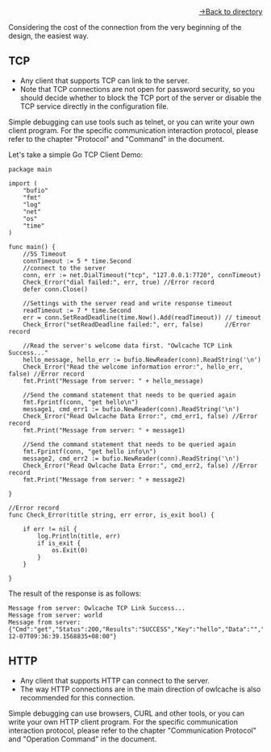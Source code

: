 [<p align="right">->Back to directory</p>](0.directory.md)  

Considering the cost of the connection from the very beginning of the design, the easiest way.
## TCP
* Any client that supports TCP can link to the server.
* Note that TCP connections are not open for password security, so you should decide whether to block the TCP port of the server or disable the TCP service directly in the configuration file.

Simple debugging can use tools such as telnet, or you can write your own client program. For the specific communication interaction protocol, please refer to the chapter "Protocol" and "Command" in the document.      

Let's take a simple Go TCP Client Demo:      
~~~shell
package main

import (
	"bufio"
	"fmt"
	"log"
	"net"
	"os"
	"time"
)

func main() {
	//5S Timeout
	connTimeout := 5 * time.Second
	//connect to the server
	conn, err := net.DialTimeout("tcp", "127.0.0.1:7720", connTimeout)
	Check_Error("dial failed:", err, true) //Error record
	defer conn.Close()

	//Settings with the server read and write response timeout
	readTimeout := 7 * time.Second
	err = conn.SetReadDeadline(time.Now().Add(readTimeout)) // timeout
	Check_Error("setReadDeadline failed:", err, false)      //Error record

	//Read the server's welcome data first. "Owlcache TCP Link Success..."
	hello_message, hello_err := bufio.NewReader(conn).ReadString('\n')
	Check_Error("Read the welcome information error:", hello_err, false) //Error record
	fmt.Print("Message from server: " + hello_message)

	//Send the command statement that needs to be queried again
	fmt.Fprintf(conn, "get hello\n")
	message1, cmd_err1 := bufio.NewReader(conn).ReadString('\n')
	Check_Error("Read Owlcache Data Error:", cmd_err1, false) //Error record
	fmt.Print("Message from server: " + message1)

	//Send the command statement that needs to be queried again
	fmt.Fprintf(conn, "get hello info\n")
	message2, cmd_err2 := bufio.NewReader(conn).ReadString('\n')
	Check_Error("Read Owlcache Data Error:", cmd_err2, false) //Error record
	fmt.Print("Message from server: " + message2)

}

//Error record
func Check_Error(title string, err error, is_exit bool) {

	if err != nil {
		log.Println(title, err)
		if is_exit {
			os.Exit(0)
		}
	}

}

~~~
The result of the response is as follows:    
~~~shell
Message from server: Owlcache TCP Link Success...
Message from server: world
Message from server: {"Cmd":"get","Status":200,"Results":"SUCCESS","Key":"hello","Data":"","ResponseHost":"127.0.0.1:7720","KeyCreateTime":"2021-12-07T09:36:39.1568835+08:00"}
~~~


## HTTP
* Any client that supports HTTP can connect to the server.
* The way HTTP connections are in the main direction of owlcache is also recommended for this connection.

Simple debugging can use browsers, CURL and other tools, or you can write your own HTTP client program. For the specific communication interaction protocol, please refer to the chapter "Communication Protocol" and "Operation Command" in the document.